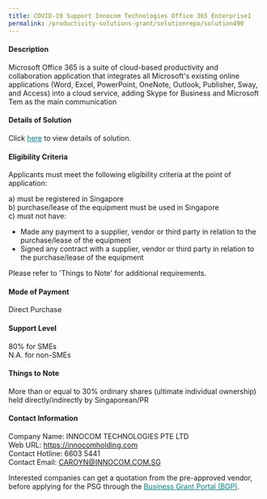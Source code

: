 ```yaml
---
title: COVID-19 Support Innocom Technologies Office 365 Enterprise1
permalink: /productivity-solutions-grant/solutionrepo/solution490
---
```


#### Description

Microsoft Office 365 is a suite of cloud-based productivity and collaboration application that integrates all Microsoft's existing online applications (Word, Excel, PowerPoint, OneNote, Outlook, Publisher, Sway, and Access) into a cloud service, adding Skype for Business and Microsoft Tem as the main communication

#### Details of Solution

Click <a href='https://govassist.gobusiness.gov.sg/images/psg/Desensitised_INNOCOM_Microsoft_365_Annex_3_CR_wef_7_August_2020_Part_3.pdf' style='color:#037e8a'>here</a> to view details of solution.

#### Eligibility Criteria

Applicants must meet the following eligibility criteria at the point of application:

a) must be registered in Singapore <br>
b) purchase/lease of the equipment must be used in Singapore <br>
c) must not have:
- Made any payment to a supplier, vendor or third party in relation to the purchase/lease of the equipment
- Signed any contract with a supplier, vendor or third party in relation to the purchase/lease of the equipment

Please refer to 'Things to Note' for additional requirements.

#### Mode of Payment
Direct Purchase

#### Support Level
80% for SMEs <br>
N.A. for non-SMEs

#### Things to Note
More than or equal to 30% ordinary shares (ultimate individual ownership) held directly/indirectly by Singaporean/PR

#### Contact Information
Company Name: INNOCOM TECHNOLOGIES PTE LTD <br>Web URL: https://innocomholding.com<br>Contact Hotline: 6603 5441<br>Contact Email: CAROYN@INNOCOM.COM.SG 

Interested companies can get a quotation from the pre-approved vendor, before applying for the PSG through the <a target='_blank' style='color:#037e8a' href='https://www.businessgrants.gov.sg/'>Business Grant Portal (BGP)</a>.
